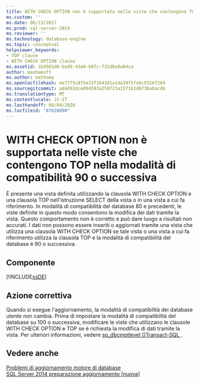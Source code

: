 ```yaml
---
title: WITH CHECK OPTION non è supportata nelle viste che contengono TOP in modalità di compatibilità 90 o successive | Microsoft Docs
ms.custom: ''
ms.date: 06/13/2017
ms.prod: sql-server-2014
ms.reviewer: ''
ms.technology: database-engine
ms.topic: conceptual
helpviewer_keywords:
- TOP clause
- WITH CHECK OPTION clause
ms.assetid: 1b9581d0-bad9-43e0-b8fc-f32d8a8a04ca
author: mashamsft
ms.author: mathoma
ms.openlocfilehash: ee7775c875e33f104341a1da39f5fe6c9326f284
ms.sourcegitcommit: ad4d92dce894592a259721a1571b1d8736abacdb
ms.translationtype: MT
ms.contentlocale: it-IT
ms.lasthandoff: 08/04/2020
ms.locfileid: "87628090"
---
```

# <a name="with-check-option-is-not-supported-in-views-that-contain-top-in-90-or-later-compatibility-modes"></a>WITH CHECK OPTION non è supportata nelle viste che contengono TOP nella modalità di compatibilità 90 o successiva
  È presente una vista definita utilizzando la clausola WITH CHECK OPTION e una clausola TOP nell'istruzione SELECT della vista o in una vista a cui fa riferimento. In modalità di compatibilità del database 80 e precedenti, le viste definite in questo modo consentono la modifica dei dati tramite la vista. Questo comportamento non è corretto e può dare luogo a risultati non accurati. I dati non possono essere inseriti o aggiornati tramite una vista che utilizza una clausola WITH CHECK OPTION se tale vista o una vista a cui fa riferimento utilizza la clausola TOP e la modalità di compatibilità del database è 90 o successiva.  
  
## <a name="component"></a>Componente  
 [!INCLUDE[ssDE](../../includes/ssde-md.md)]  
  
## <a name="corrective-action"></a>Azione correttiva  
 Quando si esegue l'aggiornamento, la modalità di compatibilità dei database utente non cambia. Prima di impostare la modalità di compatibilità del database su 100 o successiva, modificare le viste che utilizzano le clausole WITH CHECK OPTION e TOP se è richiesta la modifica di dati tramite la vista. Per ulteriori informazioni, vedere [sp_dbcmptlevel &#40;&#41;Transact-SQL ](/sql/relational-databases/system-stored-procedures/sp-dbcmptlevel-transact-sql).  
  
## <a name="see-also"></a>Vedere anche  
 [Problemi di aggiornamento motore di database](../../../2014/sql-server/install/database-engine-upgrade-issues.md)   
 [SQL Server 2014 preparazione aggiornamento &#91;nuova&#93;](sql-server-2014-upgrade-advisor.md)  
  
  

